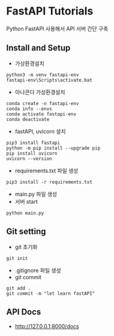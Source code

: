 # FastAPI Tutorials

Python FastAPI 사용해서 API 서버 간단 구축

## Install and Setup

- 가상환경설치

```
python3 -m venv fastapi-env
fastapi-env\Scripts\activate.bat
```

- 아나콘다 가상환경설치

```
conda create -n fastapi-env
conda info --envs
conda activate fastapi-env
conda deactivate
```

- fastAPI, uvicorn 설치

```
pip3 install fastapi
python -m pip install --upgrade pip
pip install uvicorn
uvicorn --version
```

- requirements.txt 파일 생성

```
pip3 install -r requirements.txt
```

- main.py 파일 생성
- 서버 start

```
python main.py
```

## Git setting

- git 초기화

```
git init
```

- .gitignore 파일 생성
- git commit

```
git add .
git commit -m "let learn fastAPI"
```

## API Docs

- http://127.0.0.1:8000/docs
